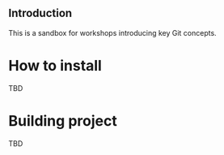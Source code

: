 Introduction
------------

This is a sandbox for workshops introducing key Git concepts.

How to install
==============

TBD

Building project
================

TBD
